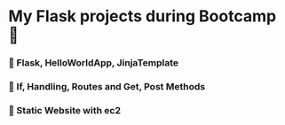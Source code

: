 # My Flask projects during Bootcamp 📜
### 🔖 Flask, HelloWorldApp, JinjaTemplate
### 🔖 If, Handling, Routes and Get, Post Methods
### 🔖 Static Website with ec2
